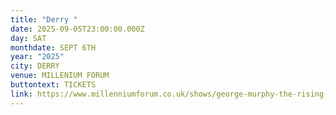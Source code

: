 ```yaml
---
title: "Derry "
date: 2025-09-05T23:00:00.000Z
day: SAT
monthdate: SEPT 6TH
year: "2025"
city: DERRY
venue: MILLENIUM FORUM
buttontext: TICKETS
link: https://www.millenniumforum.co.uk/shows/george-murphy-the-rising-sons-2/
---
```

